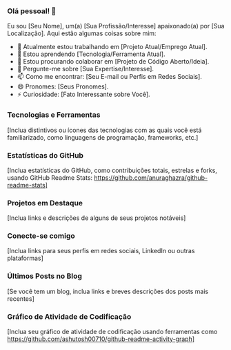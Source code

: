 ### Olá pessoal! 👋

Eu sou [Seu Nome], um(a) [Sua Profissão/Interesse] apaixonado(a) por [Sua Localização]. Aqui estão algumas coisas sobre mim:

- 🔭 Atualmente estou trabalhando em [Projeto Atual/Emprego Atual].
- 🌱 Estou aprendendo [Tecnologia/Ferramenta Atual].
- 👯 Estou procurando colaborar em [Projeto de Código Aberto/Ideia].
- 💬 Pergunte-me sobre [Sua Expertise/Interesse].
- 📫 Como me encontrar: [Seu E-mail ou Perfis em Redes Sociais].
- 😄 Pronomes: [Seus Pronomes].
- ⚡ Curiosidade: [Fato Interessante sobre Você].

### Tecnologias e Ferramentas

[Inclua distintivos ou ícones das tecnologias com as quais você está familiarizado, como linguagens de programação, frameworks, etc.]

### Estatísticas do GitHub

[Inclua estatísticas do GitHub, como contribuições totais, estrelas e forks, usando GitHub Readme Stats: https://github.com/anuraghazra/github-readme-stats]

### Projetos em Destaque

[Inclua links e descrições de alguns de seus projetos notáveis]

### Conecte-se comigo

[Inclua links para seus perfis em redes sociais, LinkedIn ou outras plataformas]

### Últimos Posts no Blog

[Se você tem um blog, inclua links e breves descrições dos posts mais recentes]

### Gráfico de Atividade de Codificação

[Inclua seu gráfico de atividade de codificação usando ferramentas como https://github.com/ashutosh00710/github-readme-activity-graph]

<!-- Sinta-se à vontade para personalizar e adicionar ou remover seções com base em suas preferências -->
